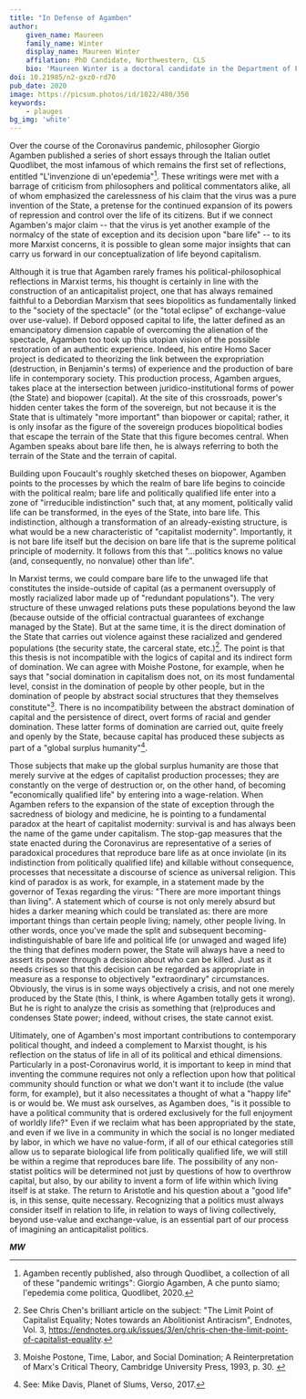 ```yaml
---
title: "In Defense of Agamben"
author:
    given_name: Maureen
    family_name: Winter
    display_name: Maureen Winter
    affilation: PhD Candidate, Northwestern, CLS
    bio: 'Maureen Winter is a doctoral candidate in the Department of French and Italian at Northwestern University in Evanston, Illinois. She works on the relationship between gesture, theatricality, and fabulation in the cinema of Agnès Varda and Robert Bresson and Jean Genet’s theater. Her philosophical interests lie at the various points of intersection between the works of Gilles Deleuze and Giorgio Agamben, particularly in relation to politics. She is currently living in Paris as a fellow of Northwestern’s Paris Program in Critical Theory.'
doi: 10.21985/n2-gxz0-rd70
pub_date: 2020
image: https://picsum.photos/id/1022/480/350
keywords:
    - plauges
bg_img: 'white'
---
```


Over the course of the Coronavirus pandemic, philosopher Giorgio Agamben published a series of short essays through the Italian outlet Quodlibet, the most infamous of which remains the first set of reflections, entitled "L'invenzione di un'epedemia"[^1]. These writings were met with a barrage of criticism from philosophers and political commentators alike, all of whom emphasized the carelessness of his claim that the virus was a pure invention of the State, a pretense for the continued expansion of its powers of repression and control over the life of its citizens. But if we connect Agamben's major claim -- that the virus is yet another example of the normalcy of the state of exception and its decision upon "bare life" -- to its more Marxist concerns, it is possible to glean some major insights that can carry us forward in our conceptualization of life beyond capitalism.

Although it is true that Agamben rarely frames his political-philosophical reflections in Marxist terms, his thought is certainly in line with the construction of an anticapitalist project, one that has always remained faithful to a Debordian Marxism that sees biopolitics as fundamentally linked to the "society of the spectacle" (or the "total eclipse" of exchange-value over use-value). If Debord opposed capital to life, the latter defined as an emancipatory dimension capable of overcoming the alienation of the spectacle, Agamben too took up this utopian vision of the possible restoration of an authentic experience. Indeed, his entire Homo Sacer project is dedicated to theorizing the link between the expropriation (destruction, in Benjamin's terms) of experience and the production of bare life in contemporary society. This production process, Agamben argues, takes place at the intersection between juridico-institutional forms of power (the State) and biopower (capital). At the site of this crossroads, power's hidden center takes the form of the sovereign, but not because it is the State that is ultimately "more important" than biopower or capital; rather, it is only insofar as the figure of the sovereign produces biopolitical bodies that escape the terrain of the State that this figure becomes central. When Agamben speaks about bare life then, he is always referring to both the terrain of the State and the terrain of capital. 

Building upon Foucault's roughly sketched theses on biopower, Agamben points to the processes by which the realm of bare life begins to coincide with the political realm; bare life and politically qualified life enter into a zone of "irreducible indistinction" such that, at any moment, politically valid life can be transformed, in the eyes of the State, into bare life. This indistinction, although a transformation of an already-existing structure, is what would be a new characteristic of "capitalist modernity". Importantly, it is not bare life itself but the decision on bare life that is the supreme political principle of modernity. It follows from this that "...politics knows no value (and, consequently, no nonvalue) other than life". 

In Marxist terms, we could compare bare life to the unwaged life that constitutes the inside-outside of capital (as a permanent oversupply of mostly racialized labor made up of "redundant populations"). The very structure of these unwaged relations puts these populations beyond the law (because outside of the official contractual guarantees of exchange managed by the State). But at the same time, it is the direct domination of the State that carries out violence against these racialized and gendered populations (the security state, the carceral state, etc.)[^2]. The point is that this thesis is not incompatible with the logics of capital and its indirect form of domination. We can agree with Moishe Postone, for example, when he says that "social domination in capitalism does not, on its most fundamental level, consist in the domination of people by other people, but in the domination of people by abstract social structures that they themselves constitute"[^3]. There is no incompatibility between the abstract domination of capital and the persistence of direct, overt forms of racial and gender domination. These latter forms of domination are carried out, quite freely and openly by the State, because capital has produced these subjects as part of a "global surplus humanity"[^4].

Those subjects that make up the global surplus humanity are those that merely survive at the edges of capitalist production processes; they are constantly on the verge of destruction or, on the other hand, of becoming "economically qualified life" by entering into a wage-relation. When Agamben refers to the expansion of the state of exception through the sacredness of biology and medicine, he is pointing to a fundamental paradox at the heart of capitalist modernity: survival is and has always been the name of the game under capitalism. The stop-gap measures that the state enacted during the Coronavirus are representative of a series of paradoxical procedures that reproduce bare life as at once inviolate (in its indistinction from politically qualified life) and killable without consequence, processes that necessitate a discourse of science as universal religion. This kind of paradox is as work, for example, in a statement made by the governor of Texas regarding the virus: "There are more important things than living". A statement which of course is not only merely absurd but hides a darker meaning which could be translated as: there are more important things than certain people living; namely, other people living. In other words, once you've made the split and subsequent becoming-indistinguishable of bare life and political life (or unwaged and waged life) the thing that defines modern power, the State will always have a need to assert its power through a decision about who can be killed. Just as it needs crises so that this decision can be regarded as appropriate in measure as a response to objectively "extraordinary" circumstances. Obviously, the virus is in some ways objectively a crisis, and not one merely produced by the State (this, I think, is where Agamben totally gets it wrong). But he is right to analyze the crisis as something that (re)produces and condenses State power; indeed, without crises, the state cannot exist.

Ultimately, one of Agamben's most important contributions to contemporary political thought, and indeed a complement to Marxist thought, is his reflection on the status of life in all of its political and ethical dimensions. Particularly in a post-Coronavirus world, it is important to keep in mind that inventing the commune requires not only a reflection upon how that political community should function or what we don't want it to include (the value form, for example), but it also necessitates a thought of what a "happy life" is or would be. We must ask ourselves, as Agamben does, "is it possible to have a political community that is ordered exclusively for the full enjoyment of worldly life?" Even if we reclaim what has been appropriated by the state, and even if we live in a community in which the social is no longer mediated by labor, in which we have no value-form, if all of our ethical categories still allow us to separate biological life from politically qualified life, we will still be within a regime that reproduces bare life. The possibility of any non-statist politics will be determined not just by questions of how to overthrow capital, but also, by our ability to invent a form of life within which living itself is at stake. The return to Aristotle and his question about a "good life" is, in this sense, quite necessary. Recognizing that a politics must always consider itself in relation to life, in relation to ways of living collectively, beyond use-value and exchange-value, is an essential part of our process of imagining an anticapitalist politics.

***MW***

[^1]: Agamben recently published, also through Quodlibet, a collection of all of these "pandemic writings": Giorgio Agamben, A che punto siamo; l'epedemia come politica, Quodlibet, 2020.

[^2]: See Chris Chen's brilliant article on the subject: "The Limit Point of Capitalist Equality; Notes towards an Abolitionist Antiracism", Endnotes, Vol. 3, <https://endnotes.org.uk/issues/3/en/chris-chen-the-limit-point-of-capitalist-equality>.

[^3]: Moishe Postone, Time, Labor, and Social Domination; A Reinterpretation of Marx's Critical Theory, Cambridge University Press, 1993, p. 30. 

[^4]: See: Mike Davis, Planet of Slums, Verso, 2017.
